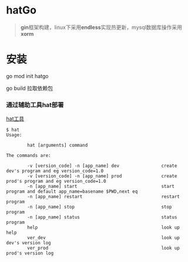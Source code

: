 # hatGo

> **gin**框架构建，linux下采用**endless**实现热更新，mysql数据库操作采用**xorm**

# 安装
go mod init hatgo

go build 拉取依赖包

### 通过辅助工具hat部署
[hat工具](https://github.com/EddieChan1993/hat)
```
$ hat
Usage:

        hat [arguments] command

The commands are:

        -v [version_code] -n [app_name] dev                create dev's program and eg version_code=1.0
        -v [version_code] -n [app_name] prod               create prod's program and eg version_code=1.0
        -n [app_name] start                                start program and default app_name=basename $PWD,next eq
        -n [app_name] restart                              restart program
        -n [app_name] stop                                 stop program
        -n [app_name] status                               status program
        help                                               look up help
        ver_dev                                            look up dev's version log
        ver_prod                                           look up prod's version log

```
